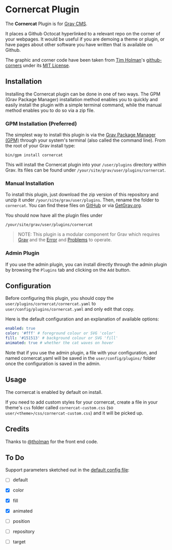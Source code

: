 # Cornercat Plugin

The **Cornercat** Plugin is for [Grav CMS](http://github.com/getgrav/grav).

It places a Github Octocat hyperlinked to a relevant repo on the corner of your webpages. It would be useful if you are demoing a theme or plugin, or have pages about other software you have written that is available on Github.

The graphic and corner code have been taken from [Tim Holman](https://github.com/tholman)'s [github-corners](https://github.com/tholman/github-corners) under its [MIT License](https://github.com/tholman/github-corners/blob/master/license.md).

## Installation

Installing the Cornercat plugin can be done in one of two ways. The GPM (Grav Package Manager) installation method enables you to quickly and easily install the plugin with a simple terminal command, while the manual method enables you to do so via a zip file.

### GPM Installation (Preferred)

The simplest way to install this plugin is via the [Grav Package Manager (GPM)](http://learn.getgrav.org/advanced/grav-gpm) through your system's terminal (also called the command line).  From the root of your Grav install type:

    bin/gpm install cornercat

This will install the Cornercat plugin into your `/user/plugins` directory within Grav. Its files can be found under `/your/site/grav/user/plugins/cornercat`.

### Manual Installation

To install this plugin, just download the zip version of this repository and unzip it under `/your/site/grav/user/plugins`. Then, rename the folder to `cornercat`. You can find these files on [GitHub](https://github.com/hughbris/grav-plugin-cornercat) or via [GetGrav.org](http://getgrav.org/downloads/plugins#extras).

You should now have all the plugin files under

    /your/site/grav/user/plugins/cornercat
	
> NOTE: This plugin is a modular component for Grav which requires [Grav](http://github.com/getgrav/grav) and the [Error](https://github.com/getgrav/grav-plugin-error) and [Problems](https://github.com/getgrav/grav-plugin-problems) to operate.

### Admin Plugin

If you use the admin plugin, you can install directly through the admin plugin by browsing the `Plugins` tab and clicking on the `Add` button.

## Configuration

Before configuring this plugin, you should copy the `user/plugins/cornercat/cornercat.yaml` to `user/config/plugins/cornercat.yaml` and only edit that copy.

Here is the default configuration and an explanation of available options:

```yaml
enabled: true
color: '#fff' # foreground colour or SVG 'color'
fill: '#151513' # background colour or SVG 'fill'
animated: true # whether the cat waves on hover
```

Note that if you use the admin plugin, a file with your configuration, and named cornercat.yaml will be saved in the `user/config/plugins/` folder once the configuration is saved in the admin.

## Usage

The cornercat is enabled by default on install.

If you need to add custom styles for your cornercat, create a file in your theme's `css` folder called `cornercat-custom.css` (so `user/<theme>/css/cornercat-custom.css`) and it will be picked up.

## Credits

Thanks to [@tholman](https://github.com/tholman) for the front end code.

## To Do

Support parameters sketched out in the [default config file](cornercat.yaml):
- [ ] default
- [x] color
- [x] fill
- [x] animated
- [ ] position
- [ ] repository
- [ ] target


